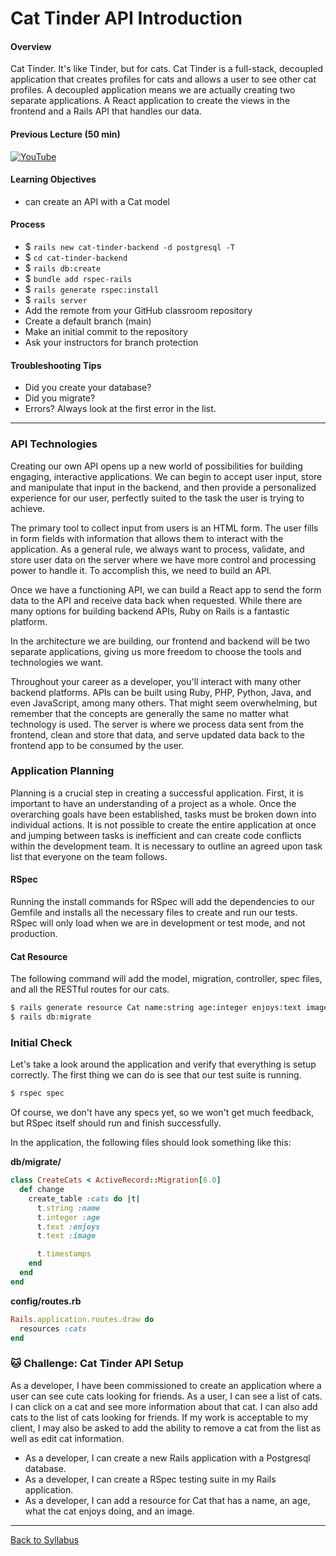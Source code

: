 # Cat Tinder API Introduction

#### Overview

Cat Tinder. It's like Tinder, but for cats. Cat Tinder is a full-stack, decoupled application that creates profiles for cats and allows a user to see other cat profiles. A decoupled application means we are actually creating two separate applications. A React application to create the views in the frontend and a Rails API that handles our data.

#### Previous Lecture (50 min)

[![YouTube](http://img.youtube.com/vi/RTUWQ_AIEZ8/0.jpg)](https://www.youtube.com/watch?v=RTUWQ_AIEZ8)

#### Learning Objectives

- can create an API with a Cat model

#### Process

- $ `rails new cat-tinder-backend -d postgresql -T`
- $ `cd cat-tinder-backend`
- $ `rails db:create`
- $ `bundle add rspec-rails`
- $ `rails generate rspec:install`
- $ `rails server`
- Add the remote from your GitHub classroom repository
- Create a default branch (main)
- Make an initial commit to the repository
- Ask your instructors for branch protection

#### Troubleshooting Tips

- Did you create your database?
- Did you migrate?
- Errors? Always look at the first error in the list.

---

### API Technologies

Creating our own API opens up a new world of possibilities for building engaging, interactive applications. We can begin to accept user input, store and manipulate that input in the backend, and then provide a personalized experience for our user, perfectly suited to the task the user is trying to achieve.

The primary tool to collect input from users is an HTML form. The user fills in form fields with information that allows them to interact with the application. As a general rule, we always want to process, validate, and store user data on the server where we have more control and processing power to handle it. To accomplish this, we need to build an API.

Once we have a functioning API, we can build a React app to send the form data to the API and receive data back when requested. While there are many options for building backend APIs, Ruby on Rails is a fantastic platform.

In the architecture we are building, our frontend and backend will be two separate applications, giving us more freedom to choose the tools and technologies we want.

Throughout your career as a developer, you'll interact with many other backend platforms. APIs can be built using Ruby, PHP, Python, Java, and even JavaScript, among many others. That might seem overwhelming, but remember that the concepts are generally the same no matter what technology is used. The server is where we process data sent from the frontend, clean and store that data, and serve updated data back to the frontend app to be consumed by the user.

### Application Planning

Planning is a crucial step in creating a successful application. First, it is important to have an understanding of a project as a whole. Once the overarching goals have been established, tasks must be broken down into individual actions. It is not possible to create the entire application at once and jumping between tasks is inefficient and can create code conflicts within the development team. It is necessary to outline an agreed upon task list that everyone on the team follows.

#### RSpec

Running the install commands for RSpec will add the dependencies to our Gemfile and installs all the necessary files to create and run our tests. RSpec will only load when we are in development or test mode, and not production.

#### Cat Resource

The following command will add the model, migration, controller, spec files, and all the RESTful routes for our cats.

```bash
$ rails generate resource Cat name:string age:integer enjoys:text image:text
$ rails db:migrate
```

### Initial Check

Let's take a look around the application and verify that everything is setup correctly. The first thing we can do is see that our test suite is running.

```bash
$ rspec spec
```

Of course, we don't have any specs yet, so we won't get much feedback, but RSpec itself should run and finish successfully.

In the application, the following files should look something like this:

**db/migrate/**

```ruby
class CreateCats < ActiveRecord::Migration[6.0]
  def change
    create_table :cats do |t|
      t.string :name
      t.integer :age
      t.text :enjoys
      t.text :image

      t.timestamps
    end
  end
end
```

**config/routes.rb**

```ruby
Rails.application.routes.draw do
  resources :cats
end
```

### 🐱 Challenge: Cat Tinder API Setup

As a developer, I have been commissioned to create an application where a user can see cute cats looking for friends. As a user, I can see a list of cats. I can click on a cat and see more information about that cat. I can also add cats to the list of cats looking for friends. If my work is acceptable to my client, I may also be asked to add the ability to remove a cat from the list as well as edit cat information.

- As a developer, I can create a new Rails application with a Postgresql database.
- As a developer, I can create a RSpec testing suite in my Rails application.
- As a developer, I can add a resource for Cat that has a name, an age, what the cat enjoys doing, and an image.

---

[Back to Syllabus](../../README.md#cat-tinder-backend)
